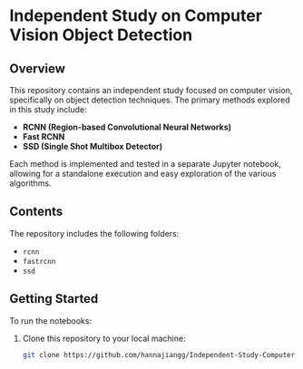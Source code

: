 # Independent Study on Computer Vision Object Detection

## Overview

This repository contains an independent study focused on computer vision, specifically on object detection techniques. The primary methods explored in this study include:

- **RCNN (Region-based Convolutional Neural Networks)**
- **Fast RCNN**
- **SSD (Single Shot Multibox Detector)**

Each method is implemented and tested in a separate Jupyter notebook, allowing for a standalone execution and easy exploration of the various algorithms.

## Contents

The repository includes the following folders:

- `rcnn`
- `fastrcnn`
- `ssd`

## Getting Started

To run the notebooks:

1. Clone this repository to your local machine:
   ```bash
   git clone https://github.com/hannajiangg/Independent-Study-Computer-Vision
